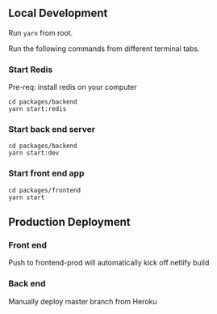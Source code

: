 ## Local Development

Run `yarn` from root.

Run the following commands from different terminal tabs.

### Start Redis

Pre-req: install redis on your computer

```
cd packages/backend
yarn start:redis
```

### Start back end server

```
cd packages/backend
yarn start:dev
```

### Start front end app

```
cd packages/frontend
yarn start
```

## Production Deployment

### Front end

Push to frontend-prod will automatically kick off netlify build

### Back end

Manually deploy master branch from Heroku
